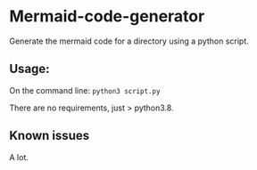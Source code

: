 # Mermaid-code-generator

Generate the mermaid code for a directory using a python script.

## Usage:

On the command line: `python3 script.py`

There are no requirements, just > python3.8.

## Known issues

A lot.
